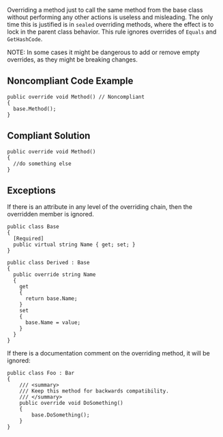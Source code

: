 
Overriding a method just to call the same method from the base class without performing any other actions is useless and misleading. The only time this is justified is in `sealed` overriding methods, where the effect is to lock in the parent class behavior. This rule ignores overrides of `Equals` and `GetHashCode`.

NOTE: In some cases it might be dangerous to add or remove empty overrides, as they might be breaking changes.

## Noncompliant Code Example


    public override void Method() // Noncompliant
    {
      base.Method();
    }


## Compliant Solution


    public override void Method()
    {
      //do something else
    }


## Exceptions

If there is an attribute in any level of the overriding chain, then the overridden member is ignored.


    public class Base
    {
      [Required]
      public virtual string Name { get; set; }
    }
    
    public class Derived : Base
    {
      public override string Name
      {
        get
        {
          return base.Name;
        }
        set
        {
          base.Name = value;
        }
      }
    }


If there is a documentation comment on the overriding method, it will be ignored:


    public class Foo : Bar
    {
        /// <summary>
        /// Keep this method for backwards compatibility.
        /// </summary>
        public override void DoSomething()
        {
            base.DoSomething();
        }
    }

